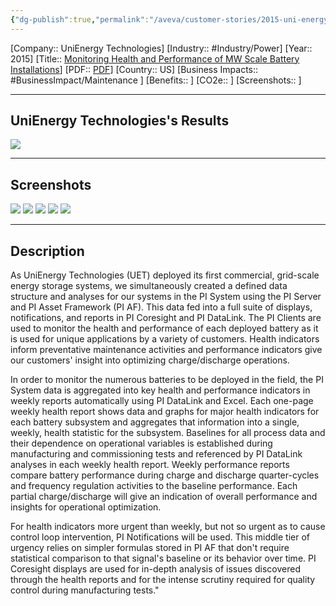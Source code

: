 ```yaml
---
{"dg-publish":true,"permalink":"/aveva/customer-stories/2015-uni-energy-technologies-monitoring-health-and-performance-of-mw-scale-battery-installations/","dgPassFrontmatter":true}
---
```


[Company:: UniEnergy Technologies]
[Industry:: #Industry/Power]
[Year:: 2015]
[Title:: [Monitoring Health and Performance of MW Scale Battery Installations](https://resources.osisoft.com/presentations/monitoring-health-and-performance-of-mw-scale-battery-installations/)]
[PDF:: [PDF](https://cdn.osisoft.com/corp/en/media/presentations/2015/UsersConference2015/PDF/UsersConference2015_UnienergyTechnologies_Gillespie_MonitoringHealthandPerformanceofMWScaleBatteryInstallations.pdf)]
[Country:: US]
[Business Impacts:: #BusinessImpact/Maintenance ]
[Benefits:: ]
[CO2e:: ]
[Screenshots:: ] 

---
## UniEnergy Technologies's Results
![](https://i.imgur.com/Z2Nuhrg.png)

---
## Screenshots
![](https://i.imgur.com/kk9UtAe.png)
![](https://i.imgur.com/poG25YJ.png)
![](https://i.imgur.com/tdxWAvM.png)
![](https://i.imgur.com/pMyKoDC.png)
![](https://i.imgur.com/5FqEPBJ.png)

---
## Description
As UniEnergy Technologies (UET) deployed its first commercial, grid-scale energy storage systems, we simultaneously created a defined data structure and analyses for our systems in the PI System using the PI Server and PI Asset Framework (PI AF). This data fed into a full suite of displays, notifications, and reports in PI Coresight and PI DataLink. The PI Clients are used to monitor the health and performance of each deployed battery as it is used for unique applications by a variety of customers. Health indicators inform preventative maintenance activities and performance indicators give our customers' insight into optimizing charge/discharge operations.

In order to monitor the numerous batteries to be deployed in the field, the PI System data is aggregated into key health and performance indicators in weekly reports automatically using PI DataLink and Excel. Each one-page weekly health report shows data and graphs for major health indicators for each battery subsystem and aggregates that information into a single, weekly, health statistic for the subsystem. Baselines for all process data and their dependence on operational variables is established during manufacturing and commissioning tests and referenced by PI DataLink analyses in each weekly health report. Weekly performance reports compare battery performance during charge and discharge quarter-cycles and frequency regulation activities to the baseline performance. Each partial charge/discharge will give an indication of overall performance and insights for operational optimization.

For health indicators more urgent than weekly, but not so urgent as to cause control loop intervention, PI Notifications will be used. This middle tier of urgency relies on simpler formulas stored in PI AF that don't require statistical comparison to that signal's baseline or its behavior over time. PI Coresight displays are used for in-depth analysis of issues discovered through the health reports and for the intense scrutiny required for quality control during manufacturing tests."